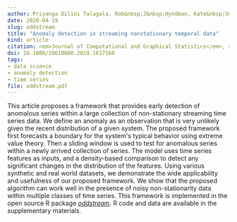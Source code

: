 ```yaml
---
author: Priyanga Dilini Talagala, Rob&nbsp;J&nbsp;Hyndman, Kate&nbsp;Smith-Miles, Sevvandi&nbsp;Kandanaarachchi and Mario&nbsp;A&nbsp;Muñoz
date: 2020-04-19
slug: oddstream
title: "Anomaly detection in streaming nonstationary temporal data"
kind: article
citation: <em>Journal of Computational and Graphical Statistics</em>, <b>20</b>(1), 13-27
doi: 10.1080/10618600.2019.1617160
tags:
- data science
- anomaly detection
- time series
file: oddstream.pdf
---
```


This article proposes a framework that provides early detection of anomalous series within a large collection of non-stationary streaming time series data. We define an anomaly as an observation that is very unlikely given the recent distribution of a given system. The proposed framework first forecasts a boundary for the system's typical behavior using extreme value theory. Then a sliding window is used to test for anomalous series within a newly arrived collection of series. The model uses time series features as inputs, and a density-based comparison to detect any significant changes in the distribution of the features. Using various synthetic and real world datasets, we demonstrate the wide applicability and usefulness of our proposed framework. We show that the proposed algorithm can work well in the presence of noisy non-stationarity data within multiple classes of time series. This framework is implemented in the open source R package [*oddstream*](https://github.com/pridiltal/oddstream). R code and data are available in the supplementary materials.
